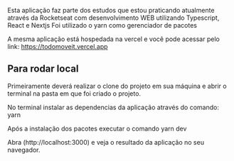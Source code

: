 Esta aplicação faz parte dos estudos que estou praticando atualmente através da Rocketseat com desenvolvimento WEB utilizando Typescript, React e Nextjs
Foi utilizado o yarn como gerenciador de pacotes

A mesma aplicação está hospedada na vercel e você pode acessar pelo link: https://todomoveit.vercel.app 

## Para rodar local

Primeiramente deverá realizar o clone do projeto em sua máquina e abrir o terminal na pasta em que foi criado o projeto.

No terminal instalar as dependencias da aplicação através do comando:
yarn 

Após a instalação dos pacotes executar o comando
yarn dev

Abra (http://localhost:3000) e veja o resultado da aplicação no seu navegador. 
